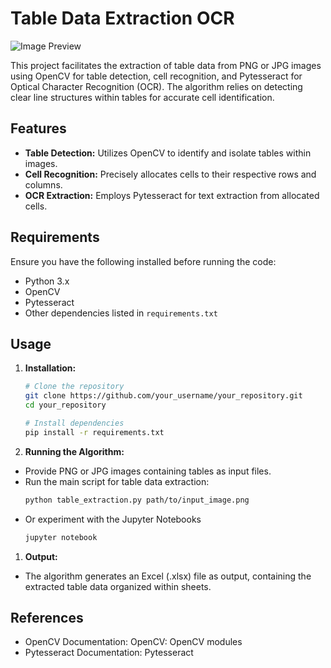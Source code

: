 # Table Data Extraction OCR

![Image Preview](https://nanonets.com/blog/content/images/2019/12/Tesseract.gif) 

This project facilitates the extraction of table data from PNG or JPG images using OpenCV for table detection, cell recognition, and Pytesseract for Optical Character Recognition (OCR). The algorithm relies on detecting clear line structures within tables for accurate cell identification.

## Features

- **Table Detection:** Utilizes OpenCV to identify and isolate tables within images.
- **Cell Recognition:** Precisely allocates cells to their respective rows and columns.
- **OCR Extraction:** Employs Pytesseract for text extraction from allocated cells.

## Requirements

Ensure you have the following installed before running the code:
- Python 3.x
- OpenCV
- Pytesseract
- Other dependencies listed in `requirements.txt`

## Usage

1. **Installation:**

   ```bash
   # Clone the repository
   git clone https://github.com/your_username/your_repository.git
   cd your_repository

   # Install dependencies
   pip install -r requirements.txt

1. **Running the Algorithm:**

- Provide PNG or JPG images containing tables as input files.
- Run the main script for table data extraction:
    ```bash
   python table_extraction.py path/to/input_image.png

- Or experiment with the Jupyter Notebooks
    ```bash
    jupyter notebook
1. **Output:**

- The algorithm generates an Excel (.xlsx) file as output, containing the extracted table data organized within sheets.

## References

- OpenCV Documentation: OpenCV: OpenCV modules
- Pytesseract Documentation: Pytesseract
